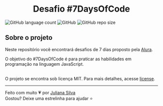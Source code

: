 <h1 align='center'>Desafio #7DaysOfCode</h1>

![GitHub language count](https://img.shields.io/github/languages/count/juxxnn/7DaysOfCode)
![GitHub](https://img.shields.io/github/license/juxxnn/7DaysOfCode)
![GitHub repo size](https://img.shields.io/github/repo-size/juxxnn/7DaysOfCode)


## Sobre o projeto
Neste repositório você encontrará desafios de 7 dias proposto pela [Alura](https://www.alura.com.br/). 

O objetivo do #7DaysOfCode é para praticar as habilidades em programação na linguagem JavaScript.

<br>
O projeto se encontra sob licença MIT. Para mais detalhes, acesse <a href="https://github.com/juxxnn/7DaysOfCode/blob/main/LICENSE">license</a>.
<br>

-------------------
Feito com muito 💗 por <a href="https://github.com/juxxnn">Juliana Silva</a>
<br>
Gostou? Deixe uma estrelinha para ajudar ⭐
